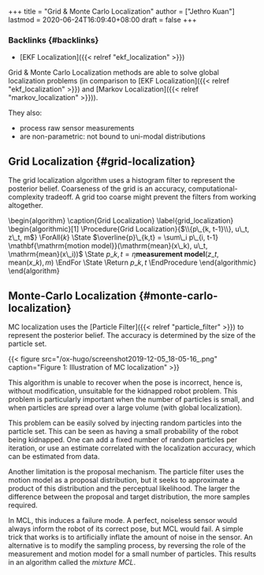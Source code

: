 +++
title = "Grid & Monte Carlo Localization"
author = ["Jethro Kuan"]
lastmod = 2020-06-24T16:09:40+08:00
draft = false
+++

### Backlinks {#backlinks}

- [EKF Localization]({{< relref "ekf_localization" >}})

Grid & Monte Carlo Localization methods are able to solve global
localization problems (in comparison to [EKF Localization]({{< relref "ekf_localization" >}}) and
[Markov Localization]({{< relref "markov_localization" >}})).

They also:

- process raw sensor measurements
- are non-parametric: not bound to uni-modal distributions

## Grid Localization {#grid-localization}

The grid localization algorithm uses a histogram filter to represent
the posterior belief. Coarseness of the grid is an accuracy,
computational-complexity tradeoff. A grid too coarse might prevent the
filters from working altogether.

\begin{algorithm}
\caption{Grid Localization}
\label{grid_localization}
\begin{algorithmic}[1]
\Procedure{Grid Localization}{$\\{p\_{k, t-1}\\}, u\_t, z\_t, m$}
\ForAll{$k$}
\State $\overline{p}\_{k,t} = \sum\_i p\_{i, t-1}
    \mathbf{\mathrm{motion model}}(\mathrm{mean}(x\_k), u\_t, \mathrm{mean}(x\_i))$
\State $p\_{k,t} = \eta \textbf{measurement model}(z\_t,
    \mathrm{mean}(x\_k), m)$
\EndFor
\State \Return $p\_{k,t}$
\EndProcedure
\end{algorithmic}
\end{algorithm}

## Monte-Carlo Localization {#monte-carlo-localization}

MC localization uses the [Particle Filter]({{< relref "particle_filter" >}}) to
represent the posterior belief. The accuracy is determined by the size
of the particle set.

{{< figure src="/ox-hugo/screenshot2019-12-05_18-05-16_.png" caption="Figure 1: Illustration of MC localization" >}}

This algorithm is unable to recover when the pose is incorrect, hence
is, without modification, unsuitable for the kidnapped robot problem.
This problem is particularly important when the number of particles is
small, and when particles are spread over a large volume (with global
localization).

This problem can be easily solved by injecting random particles into
the particle set. This can be seen as having a small probability of
the robot being kidnapped. One can add a fixed number of random
particles per iteration, or use an estimate correlated with the
localization accuracy, which can be estimated from data.

Another limitation is the proposal mechanism. The particle filter uses
the motion model as a proposal distribution, but it seeks to
approximate a product of this distribution and the perceptual
likelihood. The larger the difference between the proposal and target
distribution, the more samples required.

In MCL, this induces a failure mode. A perfect, noiseless sensor would
always inform the robot of its correct pose, but MCL would fail. A simple
trick that works is to artificially inflate the amount of noise in the
sensor. An alternative is to modify the sampling process, by reversing
the role of the measurement and motion model for a small number of
particles. This results in an algorithm called the _mixture MCL_.
